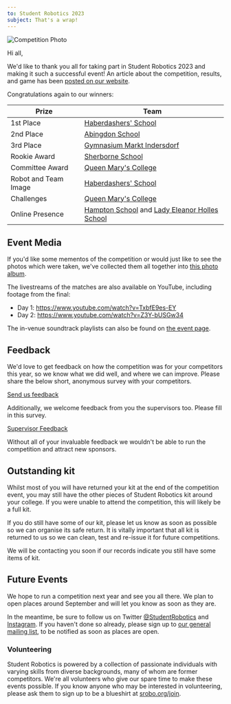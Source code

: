 ```yaml
---
to: Student Robotics 2023
subject: That's a wrap!
---
```


![Competition Photo]()

Hi all,

We'd like to thank you all for taking part in Student Robotics 2023 and making it such a successful event! An article about the competition, results, and game has been [posted on our website]().

Congratulations again to our winners:

|        Prize          |            Team
|-----------------------|-----------------------------------------------
| 1st Place             | [Haberdashers' School](https://www.habsboys.org.uk/)
| 2nd Place             | [Abingdon School](https://www.abingdon.org.uk/)
| 3rd Place             | [Gymnasium Markt Indersdorf](https://gym-indersdorf.de/)
| Rookie Award          | [Sherborne School](https://www.sherborne.org/)
| Committee Award       | [Queen Mary's College](https://www.qmc.ac.uk/)
| Robot and Team Image  | [Haberdashers' School](https://www.habsboys.org.uk/)
| Challenges            | [Queen Mary's College](https://www.qmc.ac.uk/)
| Online Presence       | [Hampton School](https://hamptonschool.org.uk/) and [Lady Eleanor Holles School](https://www.lehs.org.uk/)

## Event Media

If you'd like some mementos of the competition or would just like to see the photos which were taken, we've collected them all together into [this photo album]().

The livestreams of the matches are also available on YouTube, including footage from the final:

- Day 1: https://www.youtube.com/watch?v=TxbfE9es-EY
- Day 2: https://www.youtube.com/watch?v=Z3Y-bUSGw34

The in-venue soundtrack playlists can also be found on [the event page](https://studentrobotics.org/events/sr2023/competition/#soundtrack).

## Feedback

We'd love to get feedback on how the competition was for your competitors this year, so we know what we did well, and where we can improve. Please share the below short, anonymous survey with your competitors.

[Send us feedback](https://docs.google.com/forms/d/e/1FAIpQLScHuBLMCfTo9Yse8mYQMxCZxk6DSf5fa3aH98aGc4hbt980EA/viewform)

Additionally, we welcome feedback from you the supervisors too. Please fill in this survey.

[Supervisor Feedback](https://docs.google.com/forms/d/e/1FAIpQLSeiYyuAuEurcpENqskL78D84a6R-jH3N8D5Q_2nTYfYE_QtIQ/viewform)

Without all of your invaluable feedback we wouldn't be able to run the competition and attract new sponsors.

## Outstanding kit

Whilst most of you will have returned your kit at the end of the competition event, you may still have the other pieces of Student Robotics kit around your college. If you were unable to attend the competition, this will likely be a full kit.

If you do still have some of our kit, please let us know as soon as possible so we can organise its safe return. It is vitally important that all kit is returned to us so we can clean, test and re-issue it for future competitions.

We will be contacting you soon if our records indicate you still have some items of kit.

## Future Events

We hope to run a competition next year and see you all there. We plan to open places around September and will let you know as soon as they are.

In the meantime, be sure to follow us on Twitter [@StudentRobotics](https://twitter.com/studentrobotics) and [Instagram](https://www.instagram.com/student_robotics). If you haven't done so already, please sign up to [our general mailing list](https://studentrobotics.org/compete/), to be notified as soon as places are open.

### Volunteering

Student Robotics is powered by a collection of passionate individuals with varying skills from diverse backgrounds, many of whom are former competitors. We're all volunteers who give our spare time to make these events possible. If you know anyone who may be interested in volunteering, please ask them to sign up to be a blueshirt at [srobo.org/join](https://srobo.org/join).
